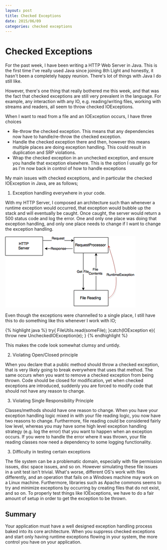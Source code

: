 ```yaml
---
layout: post
title: Checked Exceptions
date: 2015/06/09
categories: checked exceptions
---
```

Checked Exceptions
====

For the past week, I have been writing a HTTP Web Server in Java. This is the first time I've really used Java since joining 8th Light and honestly, it hasn't been a completely happy reunion. There's lot of things with Java I do still like.

However, there's one thing that really bothered me this week, and that was the fact that checked exceptions are still very prevalent in the language. For example, any interaction with any IO, e.g. reading/writing files, working with streams and readers, all seem to throw checked IOExceptions.

When I want to read from a file and an IOException occurs, I have three choices

- Re-throw the checked exception. This means that any dependencies now have to handle/re-throw the checked exception.
- Handle the checked exception there and then, however this means multiple places are doing exception handling. This could result in duplication and SRP violations.
- Wrap the checked exception in an unchecked exception, and ensure you handle that exception elsewhere. This is the option I usually go for as I'm now back in control of how to handle exceptions

My main issues with checked exceptions, and in particular the checked IOException in Java, are as follows;

1. Exception handling everywhere in your code.

With my HTTP Server, I composed an architecture such than whenever a runtime exception would occurred, that exception would bubble up the stack and will eventually be caught. Once caught, the server would return a 500 status code and log the error. One and only one place was doing that exception handling, and only one place needs to change if I want to change the exception handling.

![Exception Handling](/assets/ExceptionHandling.png)

Even though the exceptions were channelled to a single place, I still have this to do something like this whenever I work with IO;

{% highlight java %}
try{
  FileUtils.read(someFile);
}catch(IOException e){
  throw new UncheckedIOException(e);
}
{% endhighlight %}

This makes the code look somewhat clumsy and untidy.

2. Violating Open/Closed principle

When you declare that a public method should throw a checked exception, that is very likely going to break everywhere that uses that method. The same occurs when you want to remove a checked exception from being thrown. Code should be closed for modification, yet when checked exceptions are introduced, suddenly you are forced to modify code that should not have any reason to change.

3. Violating Single Responsibility Principle

Classes/methods should have one reason to change. When you have your exception handling logic mixed in with your file reading logic, you now have two reasons to change. Furthermore, file reading could be considered fairly low level, whereas you may have some high level exception handling strategy (e.g. log the error) that you want to happen when an exception occurs. If you were to handle the error where it was thrown, your file reading classes now need a dependency to some logging functionality.

3. Difficulty in testing certain exceptions

The file system can be a problematic domain, especially with file permission issues, disc space issues, and so on. However simulating these file issues in a unit test isn't trivial. What's worse, different OS's work with files differently, and an operation that fails on a Windows machine may work on a Linux machine. Furthermore, libraries such as Apache commons seems to try and minimize exceptions by occurring by creating files that do not exist, and so on. To properly test things like IOExceptions, we have to do a fair amount of setup in order to get the exception to be thrown.

Summary
----------
Your application must have a well designed exception handling process baked into its core architecture. When you suppress checked exceptions and start only having runtime exceptions flowing in your system, the more control you have on your application.
